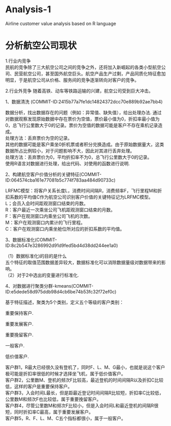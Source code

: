 # Analysis-1
Airline customer value analysis based on R language

# 分析航空公司现状  

1.行业内竞争  
民航的竞争除了三大航空公司之间的竞争之外，还将加入新崛起的各类小型航空公司、民营航空公司，甚至国外航空巨头。航空产品生产过剩，产品同质化特征愈加明显，于是航空公司从价格、服务间的竞争逐渐转向对客户的竞争。

2.行业外竞争
随着高铁、动车等铁路运输的兴建，航空公司受到巨大冲击。  


1、数据清洗 (COMMIT-ID:2415b77a7fe1dc14824372dcc70e889b92ae7bb4)

数据分析，找出数据存在的问题（例如：异常值、缺失值），给出处理办法. 
通过对数据观察发现原始数据中存在票价为空值，票价最小值为0，折扣率最小值为0，总飞行公里数大于0的记录。票价为空值的数据可能是客户不存在乘机记录造成。  
处理方法：丢弃票价为空的记录。  
其他的数据可能是客户乘坐0折机票或者积分兑换造成。由于原始数据量大，这类数据所占比例较小，对于问题影响不大，因此对其进行丢弃处理。  
处理方法：丢弃票价为0，平均折扣率不为0，总飞行公里数大于0的记录。  
使用R语言对数据进行处理，给出代码、对使用的函数进行说明.   

2、构建航空客户价值分析的关键特征(COMMIT-ID:064574cba161e77081b5c774f783aa484d90733c)

LRFMC模型：将客户关系长度L，消费时间间隔R，消费频率F，飞行里程M和折扣系数的平均值C作为航空公司识别客户价值的关键特征记为LRFMC模型。  
L；会员入会时间距观测窗口结束的月数。  
R：客户最近一次乘坐公司飞机距观测窗口结束的月数。  
F：客户在观测窗口内乘坐公司飞机的次数。     
M：客户在观测窗口内累计的飞行里程。  
C：客户在观测窗口内乘坐舱位所对应的折扣系数的平均值。  

3、数据标准化(COMMIT-ID:8c2b547e3286992d91d9fed5bd4d38dd244ee1a0)

（1）数据标准化)的目的是什么  
五个特征的取值范围数据差异较大，数据标准化可以消除数据量级对数据带来的影响。  
（2）对于2中选出的变量进行标准化. 

4、对数据进行聚类分群-kmeans(COMMIT-ID:e5dede58d975ddb98d4cb6be74b53fc32f72ef0c)


基于特征描述，聚类为5个类别，定义五个等级的客户类别：

重要保持客户. 

重要发展客户. 

重要挽留客户. 

一般客户. 

低价值客户.  

客户群1，R最大已经很久没有登机了，同时F、L、M、G最小，也就是说这个客户极可能是折扣率很低的时候才选择坐飞机，属于低价值客户。  
客户群2，公里数M、登机的频次F比较高，最近登机的时间间隔R以及折扣C比较低，这样的客户是重要保持客户。  
客户群3，入会时间L最长，但是距最近登记时间间隔R比较短，折扣率C比较低，公里数M和频次F也比较低，属于重要挽留客户。  
客户群4，尽管公里数M和频次F比较小，但是入会时间L和最近登机的间隔R很短，同时折扣率C最高，属于重要发展客户。  
客户群5，R、F、L、M、C五个指标都很小，属于一般客户。  
